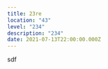 ```yaml
---
title: 23re
location: "43"
level: "234"
description: "234"
date: 2021-07-13T22:00:00.000Z
---
```

sdf
